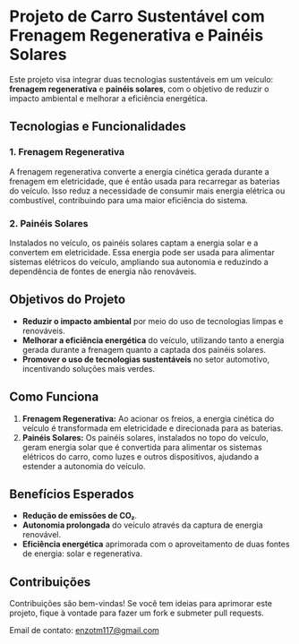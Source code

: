 # Projeto de Carro Sustentável com Frenagem Regenerativa e Painéis Solares

Este projeto visa integrar duas tecnologias sustentáveis em um veículo: **frenagem regenerativa** e **painéis solares**, com o objetivo de reduzir o impacto ambiental e melhorar a eficiência energética.

## Tecnologias e Funcionalidades

### 1. **Frenagem Regenerativa**
A frenagem regenerativa converte a energia cinética gerada durante a frenagem em eletricidade, que é então usada para recarregar as baterias do veículo. Isso reduz a necessidade de consumir mais energia elétrica ou combustível, contribuindo para uma maior eficiência do sistema.

### 2. **Painéis Solares**
Instalados no veículo, os painéis solares captam a energia solar e a convertem em eletricidade. Essa energia pode ser usada para alimentar sistemas elétricos do veículo, ampliando sua autonomia e reduzindo a dependência de fontes de energia não renováveis.

## Objetivos do Projeto
- **Reduzir o impacto ambiental** por meio do uso de tecnologias limpas e renováveis.
- **Melhorar a eficiência energética** do veículo, utilizando tanto a energia gerada durante a frenagem quanto a captada dos painéis solares.
- **Promover o uso de tecnologias sustentáveis** no setor automotivo, incentivando soluções mais verdes.

## Como Funciona

1. **Frenagem Regenerativa:** Ao acionar os freios, a energia cinética do veículo é transformada em eletricidade e direcionada para as baterias.
2. **Painéis Solares:** Os painéis solares, instalados no topo do veículo, geram energia solar que é convertida para alimentar os sistemas elétricos do carro, como luzes e outros dispositivos, ajudando a estender a autonomia do veículo.

## Benefícios Esperados
- **Redução de emissões de CO₂**.
- **Autonomia prolongada** do veículo através da captura de energia renovável.
- **Eficiência energética** aprimorada com o aproveitamento de duas fontes de energia: solar e regenerativa.

## Contribuições
Contribuições são bem-vindas! Se você tem ideias para aprimorar este projeto, fique à vontade para fazer um fork e submeter pull requests.

Email de contato: enzotm117@gmail.com
